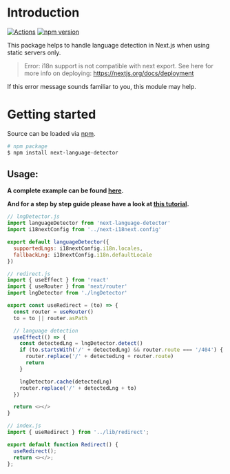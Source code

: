 # Introduction

[![Actions](https://github.com/i18next/next-language-detector/workflows/node/badge.svg)](https://github.com/i18next/next-language-detector/actions?query=workflow%3Anode)
[![npm version](https://img.shields.io/npm/v/next-language-detector.svg?style=flat-square)](https://www.npmjs.com/package/next-language-detector)

This package helps to handle language detection in Next.js when using static servers only.

>Error: i18n support is not compatible with next export. See here for more info on deploying: https://nextjs.org/docs/deployment

If this error message sounds familiar to you, this module may help.

# Getting started

Source can be loaded via [npm](https://www.npmjs.com/package/next-language-detector).

```bash
# npm package
$ npm install next-language-detector
```

## Usage:

**A complete example can be found [here](https://github.com/i18next/next-language-detector/tree/main/examples/basic).**

**And for a step by step guide please have a look at [this tutorial](https://locize.com/blog/next-i18n-static/).**

```js
// lngDetector.js
import languageDetector from 'next-language-detector'
import i18nextConfig from '../next-i18next.config'

export default languageDetector({
  supportedLngs: i18nextConfig.i18n.locales,
  fallbackLng: i18nextConfig.i18n.defaultLocale
})
```

```js
// redirect.js
import { useEffect } from 'react'
import { useRouter } from 'next/router'
import lngDetector from './lngDetector'

export const useRedirect = (to) => {
  const router = useRouter()
  to = to || router.asPath

  // language detection
  useEffect(() => {
    const detectedLng = lngDetector.detect()
    if (to.startsWith('/' + detectedLng) && router.route === '/404') {
      router.replace('/' + detectedLng + router.route)
      return
    }

    lngDetector.cache(detectedLng)
    router.replace('/' + detectedLng + to)
  })

  return <></>
}
```

```js
// index.js
import { useRedirect } from '../lib/redirect';

export default function Redirect() {
  useRedirect();
  return <></>;
};
```
